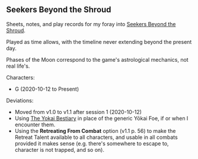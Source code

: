 Seekers Beyond the Shroud
-------------------------

Sheets, notes, and play records for my foray into [Seekers Beyond the Shroud][1].

Played as time allows, with the timeline never extending beyond the present day.

Phases of the Moon correspond to the game's astrological mechanics, not real life's.

Characters:
- G (2020-10-12 to Present)

Deviations:
- Moved from v1.0 to v1.1 after session 1 (2020-10-12)
- Using [The Yokai Bestiary][2] in place of the generic Yōkai Foe, if or when I encounter them.
- Using the **Retreating From Combat** option (v1.1 p. 56) to make the Retreat Talent available to all characters, and usable in all combats provided it makes sense (e.g. there's somewhere to escape to, character is not trapped, and so on).

[1]: https://blackoathgames.com/seekers-beyond-the-shroud
[2]: https://eeriespace.github.io/2020/03/22/the-yokai-bestiary-for-seekers-beyond-the-shroud/
